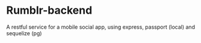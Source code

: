 # Rumblr-backend
A restful service for a mobile social app, using express, passport (local) and sequelize (pg)
